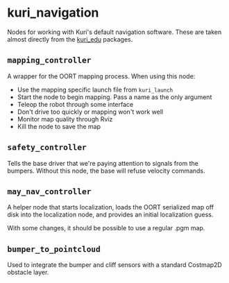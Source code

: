 # kuri_navigation

Nodes for working with Kuri's default navigation software. These are taken almost directly from the [kuri_edu](https://github.com/MayfieldRoboticsPublic/kuri_edu) packages.

## `mapping_controller`

A wrapper for the OORT mapping process. When using this node:

* Use the mapping specific launch file from `kuri_launch`
* Start the node to begin mapping. Pass a name as the only argument
* Teleop the robot through some interface
* Don't drive too quickly or mapping won't work well
* Monitor map quality through Rviz
* Kill the node to save the map

## `safety_controller`

Tells the base driver that we're paying attention to signals from the bumpers. Without this node, the base will
refuse velocity commands.

## `may_nav_controller`

A helper node that starts localization, loads the OORT serialized map off disk into the localization node, and provides
an initial localization guess.

With some changes, it should be possible to use a regular .pgm map.

## `bumper_to_pointcloud` 

Used to integrate the bumper and cliff sensors with a standard Costmap2D obstacle layer.